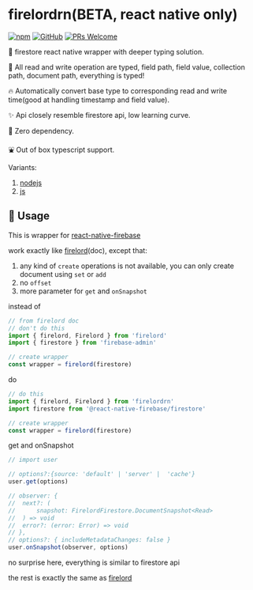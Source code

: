 <!-- markdownlint-disable MD010 -->

# firelordrn(BETA, react native only)

[![npm](https://img.shields.io/npm/v/firelordrn)](https://www.npmjs.com/package/firelordrn) [![GitHub](https://img.shields.io/github/license/tylim88/firelordrn)](https://github.com/tylim88/firelordrn/blob/master/LICENSE) [![PRs Welcome](https://img.shields.io/badge/PRs-welcome-brightgreen.svg?style=flat-square)](https://github.com/tylim88/firelordrn/pulls)

🐤 firestore react native wrapper with deeper typing solution.

🚀 All read and write operation are typed, field path, field value, collection path, document path, everything is typed!

🔥 Automatically convert base type to corresponding read and write time(good at handling timestamp and field value).

✨ Api closely resemble firestore api, low learning curve.

🐉 Zero dependency.

⛲️ Out of box typescript support.

Variants:

1. [nodejs](https://www.npmjs.com/package/firelord)
2. [js](https://www.npmjs.com/package/firelordjs)

## 🦙 Usage

This is wrapper for [react-native-firebase](https://www.npmjs.com/package/react-native-firebase)

work exactly like [firelord](https://github.com/tylim88/Firelord)(doc), except that:

1. any kind of `create` operations is not available, you can only create document using `set` or `add`
2. no `offset`
3. more parameter for `get` and `onSnapshot`

instead of

```ts
// from firelord doc
// don't do this
import { firelord, Firelord } from 'firelord'
import { firestore } from 'firebase-admin'

// create wrapper
const wrapper = firelord(firestore)
```

do

```ts
// do this
import { firelord, Firelord } from 'firelordrn'
import firestore from '@react-native-firebase/firestore'

// create wrapper
const wrapper = firelord(firestore)
```

get and onSnapshot

```ts
// import user

// options?:{source: 'default' | 'server' |  'cache'}
user.get(options)

// observer: {
// 	next?: (
// 		snapshot: FirelordFirestore.DocumentSnapshot<Read>
// 	) => void
// 	error?: (error: Error) => void
// },
// options?: { includeMetadataChanges: false }
user.onSnapshot(observer, options)
```

no surprise here, everything is similar to firestore api

the rest is exactly the same as [firelord](https://github.com/tylim88/Firelord)
